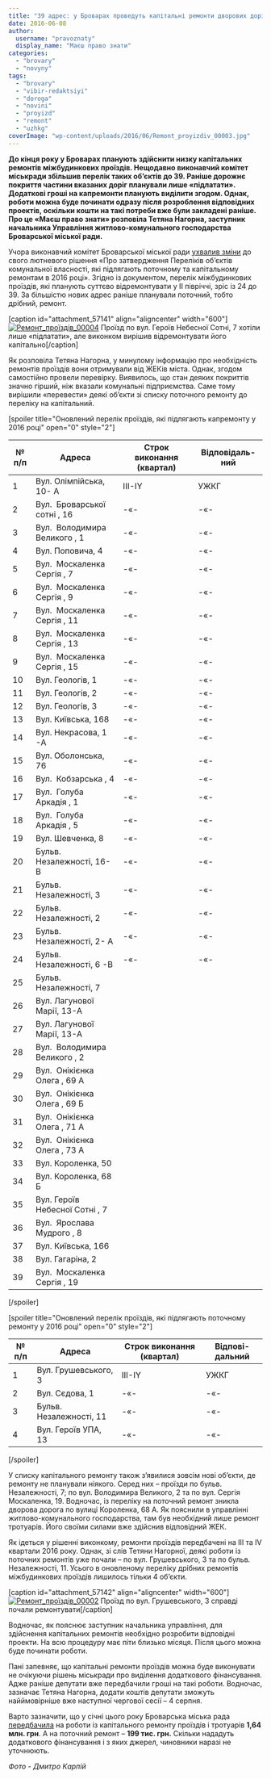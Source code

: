 ```yaml
---
title: "39 адрес: у Броварах проведуть капітальні ремонти дворових доріг"
date: 2016-06-08
author: 
  username: "pravoznaty"
  display_name: "Маєш право знати"
categories: 
  - "brovary"
  - "novyny"
tags: 
  - "brovary"
  - "vibir-redaktsiyi"
  - "doroga"
  - "novini"
  - "proyizd"
  - "remont"
  - "uzhkg"
coverImage: "wp-content/uploads/2016/06/Remont_proyizdiv_00003.jpg"
---
```


**До кінця року у Броварах планують здійснити низку капітальних ремонтів міжбудинкових проїздів. Нещодавно виконавчий комітет міськради збільшив перелік таких об’єктів до 39. Раніше дорожнє покриття частини вказаних доріг планували лише «підлатати». Додаткові гроші на капремонти планують виділити згодом. Однак, роботи можна буде починати одразу після розроблення відповідних проектів, оскільки кошти на такі потреби вже були закладені раніше. Про це «Маєш право знати» розповіла Тетяна Нагорна, заступник начальника Управління житлово-комунального господарства Броварської міської ради.**

Учора виконавчий комітет Броварської міської ради [ухвалив зміни](http://docs.brovary.org/p37176/07.06.2016/331) до свого лютневого рішення «Про затвердження Переліків об’єктів комунальної власності, які підлягають поточному та капітальному ремонтам в 2016 році». Згідно із документом, перелік міжбудинкових проїздів, які планують суттєво відремонтувати у ІІ півріччі, зріс із 24 до 39. За більшістю нових адрес раніше планували поточний, тобто дрібний, ремонт.

\[caption id="attachment\_57141" align="aligncenter" width="600"\][![Ремонт_проїздів_00004](https://mpz.brovary.org/wp-content/uploads/2016/06/Remont_proyizdiv_00004.jpg)](https://mpz.brovary.org/wp-content/uploads/2016/06/Remont_proyizdiv_00004.jpg) Проїзд по вул. Героїв Небесної Сотні, 7 хотіли лише «підлатати», але виконком вирішив відремонтувати його капітально\[/caption\]

Як розповіла Тетяна Нагорна, у минулому інформацію про необхідність ремонтів проїздів вони отримували від ЖЕКів міста. Однак, згодом самостійно провели перевірку. Виявилось, що стан деяких покриттів значно гірший, ніж вказали комунальні підприємства. Саме тому вирішили «перевести» деякі об’єкти зі списку поточного ремонту до переліку на капітальний.

\[spoiler title="Оновлений перелік проїздів, які підлягають капремонту у 2016 році" open="0" style="2"\]

| № п/п | Адреса |   Строк виконання  (квартал) |   Відповідаль- ний |
| --- | --- | --- | --- |
| 1 | Вул. Олімпійська, 10- А | III-IY | УЖКГ |
| 2 | Вул.  Броварської сотні , 16 | \-«- | \-«- |
| 3 | Вул.  Володимира Великого , 1 | \-«- | \-«- |
| 4 | Вул. Поповича, 4 | \-«- | \-«- |
| 5 | Вул.  Москаленка Сергія , 7 | \-«- | \-«- |
| 6 | Вул.  Москаленка Сергія , 9 | \-«- | \-«- |
| 7 | Вул.  Москаленка Сергія , 11 | \-«- | \-«- |
| 8 | Вул.  Москаленка Сергія , 13 | \-«- | \-«- |
| 9 | Вул.  Москаленка Сергія , 15 | \-«- | \-«- |
| 10 | Вул. Геологів, 1 | \-«- | \-«- |
| 11 | Вул. Геологів, 2 | \-«- | \-«- |
| 12 | Вул. Геологів, 3 | \-«- | \-«- |
| 13 | Вул. Київська, 168 | \-«- | \-«- |
| 14 | Вул. Некрасова, 1 -А | \-«- | \-«- |
| 15 | Вул. Оболонська, 76 | \-«- | \-«- |
| 16 | Вул.  Кобзарська , 4 | \-«- | \-«- |
| 17 | Вул.  Голуба Аркадія , 1 | \-«- | \-«- |
| 18 | Вул.  Голуба Аркадія , 5 | \-«- | \-«- |
| 19 | Вул. Шевченка, 8 | \-«- | \-«- |
| 20 | Бульв. Незалежності, 16- В | \-«- | \-«- |
| 21 | Бульв. Незалежності, 3 | \-«- | \-«- |
| 22 | Бульв. Незалежності, 2 | \-«- | \-«- |
| 23 | Бульв. Незалежності, 2- А | \-«- | \-«- |
| 24 | Бульв. Незалежності, 6 -В | \-«- | \-«- |
| 25 | Бульв. Незалежності, 7 |  |  |
| 26 | Вул. Лагунової Марії, 13-А |  |  |
| 27 | Вул. Лагунової Марії, 13-А |  |  |
| 28 | Вул.  Володимира Великого , 2 |  |  |
| 29 | Вул.  Онікієнка Олега , 69 А |  |  |
| 30 | Вул.  Онікієнка Олега , 69 Б |  |  |
| 31 | Вул.  Онікієнка Олега , 71 А |  |  |
| 32 | Вул.  Онікієнка Олега , 73 А |  |  |
| 33 | Вул. Короленка, 50 |  |  |
| 34 | Вул. Короленка, 68 Б |  |  |
| 35 | Вул. Героїв Небесної Сотні , 7 |  |  |
| 36 | Вул.  Ярослава Мудрого , 8 |  |  |
| 37 | Вул. Київська, 166 |  |  |
| 38 | Вул. Гагаріна, 2 |  |  |
| 39 | Вул.  Москаленка Сергія , 19 |  |  |

\[/spoiler\]

\[spoiler title="Оновлений перелік проїздів, які підлягають поточному ремонту у 2016 році" open="0" style="2"\]

| № п/п | Адреса |   Строк виконання  (квартал) |   Відпові- дальний |
| --- | --- | --- | --- |
| 1 | Вул. Грушевського, 3 | III-IY | УЖКГ |
| 2 | Вул. Сєдова, 1 | \-«- | \-«- |
| 3 | Бульв. Незалежності, 11 | \-«- | \-«- |
| 4 | Вул. Героїв УПА, 13 | \-«- | \-«- |

\[/spoiler\]

У списку капітального ремонту також з’явилися зовсім нові об’єкти, де ремонту не планували ніякого. Серед них – проїзди по бульв. Незалежності, 7; по вул. Володимира Великого, 2 та по вул. Сергія Москаленка, 19. Водночас, із переліку на поточний ремонт зникла дворова дорога по вулиці Короленка, 68 А. Як пояснили в управлінні житлово-комунального господарства, там був необхідний лише ремонт тротуарів. Його своїми силами вже здійснив відповідний ЖЕК.

Як ідеться у рішенні виконкому, ремонти проїздів передбачені на ІІІ та ІV квартали 2016 року. Однак, зі слів Тетяни Нагорної, деякі роботи із поточних ремонтів уже почали – по вул. Грушевського, 3 та по бульв. Незалежності, 11. Усього в оновленому переліку дрібних ремонтів міжбудинкових проїздів лишилось тільки 4 об’єкти.

\[caption id="attachment\_57142" align="aligncenter" width="600"\][![Ремонт_проїздів_00002](https://mpz.brovary.org/wp-content/uploads/2016/06/Remont_proyizdiv_00002.jpg)](https://mpz.brovary.org/wp-content/uploads/2016/06/Remont_proyizdiv_00002.jpg) Проїзд по вул. Грушевського, 3 справді почали ремонтувати\[/caption\]

Водночас, як пояснює заступник начальника управління, для здійснення капітальних ремонтів необхідно розробити відповідні проекти. На всю процедуру має піти близько місяця. Після цього можна буде починати роботи.

Пані запевняє, що капітальні ремонти проїздів можна буде виконувати не очікуючи рішень міськради про виділення додаткового фінансування. Адже раніше депутати вже передбачили гроші на такі роботи. Водночас, зазначає Тетяна Нагорна, додати коштів депутати зможуть найймовірніше вже наступної чергової сесії – 4 серпня.

Варто зазначити, що у січні цього року Броварська міська рада [передбачила](http://www.brovary.kiev.ua/r%D1%96shennya-m%D1%96sko%D1%97-radi-v%D1%96d-2801-2016-%E2%84%96-99-05-07-pro-vnesennya-zm%D1%96n-do-m%D1%96sko%D1%97-programi-utrimannya-ta-r) на роботи із капітального ремонту проїздів і тротуарів **1,64 млн. грн**. А на поточний ремонт – **199 тис. грн.** Скільки нададуть додаткового фінансування і з яких джерел, чиновники наразі не уточнюють.

_Фото - Дмитро Карпій_
